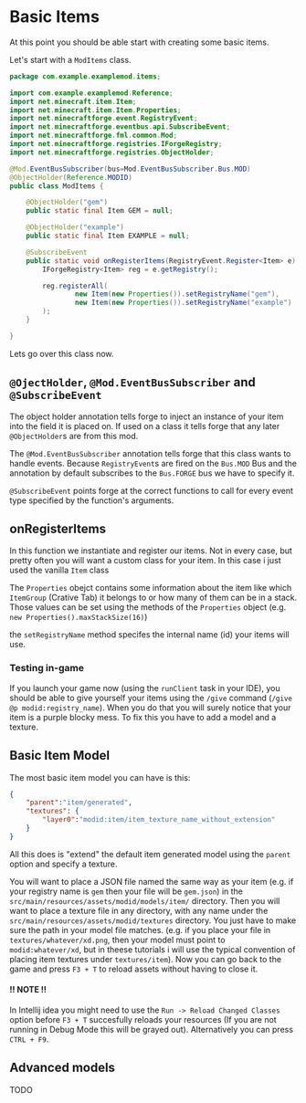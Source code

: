 # Basic Items

At this point you should be able start with creating some basic items.

Let's start with a `ModItems` class.

```java
package com.example.examplemod.items;

import com.example.examplemod.Reference;
import net.minecraft.item.Item;
import net.minecraft.item.Item.Properties;
import net.minecraftforge.event.RegistryEvent;
import net.minecraftforge.eventbus.api.SubscribeEvent;
import net.minecraftforge.fml.common.Mod;
import net.minecraftforge.registries.IForgeRegistry;
import net.minecraftforge.registries.ObjectHolder;

@Mod.EventBusSubscriber(bus=Mod.EventBusSubscriber.Bus.MOD)
@ObjectHolder(Reference.MODID)
public class ModItems {

    @ObjectHolder("gem")
    public static final Item GEM = null;

    @ObjectHolder("example")
    public static final Item EXAMPLE = null;

    @SubscribeEvent
    public static void onRegisterItems(RegistryEvent.Register<Item> e) {
        IForgeRegistry<Item> reg = e.getRegistry();

        reg.registerAll(
                new Item(new Properties()).setRegistryName("gem"),
                new Item(new Properties()).setRegistryName("example")
        );
    }

}
```

Lets go over this class now.

## `@OjectHolder`, `@Mod.EventBusSubscriber` and `@SubscribeEvent`

The object holder annotation tells forge to inject an instance
of your item into the field it is placed on.
If used on a class it tells forge that any later
`@ObjectHolder`s are from this mod.

The `@Mod.EventBusSubscriber` annotation tells forge that this class
wants to handle events. Because `RegistryEvent`s are fired on the `Bus.MOD` Bus and the annotation by default subscribes to the `Bus.FORGE` bus we have to specify it.

`@SubscribeEvent` points forge at the correct functions to call
for every event type specified by the function's arguments.

## onRegisterItems
In this function we instantiate and register our items.
Not in every case, but pretty often you will want
a custom class for your item. In this case
i just used the vanilla `Item` class

The `Properties` obejct contains some information about
the item like which `ItemGroup` (Crative Tab) it belongs to or
how many of them can be in a stack. Those values
can be set using the methods of the `Properties` object
(e.g. `new Properties().maxStackSize(16)`)

the `setRegistryName` method specifes the internal name (id) your items
will use.

### Testing in-game

If you launch your game now (using the `runClient` task in your IDE), 
you should be able to give yourself your items using 
the `/give` command (`/give @p modid:registry_name`).
When you do that you will surely notice that your item is a purple
blocky mess. To fix this you have to add a model and a texture.

## Basic Item Model
The most basic item model you can have is this:

```json
{
    "parent":"item/generated",
    "textures": {
        "layer0":"modid:item/item_texture_name_without_extension"
    }
}
```

All this does is "extend" the default item generated model
using the `parent` option and specify a texture.

You will want to place a JSON file named the same way
as your item (e.g. if your registry name is `gem` then your file will be `gem.json`)
in the `src/main/resources/assets/modid/models/item/` directory.
Then you will want to place a texture file in any directory, with any name
under the `src/main/resources/assets/modid/textures` directory.
You just have to make sure the path in your model file matches.
(e.g. if you place your file in `textures/whatever/xd.png`, then your model
must point to `modid:whatever/xd`, but in theese tutorials i will use the
typical convention of placing item textures under `textures/item`).
Now you can go back to the game and press `F3 + T` to reload assets
without having to close it.

#### !! NOTE !!
In Intellij idea you might need to use the `Run -> Reload Changed Classes` option before `F3 + T` 
succesfully reloads your resources (If you are not running in Debug Mode this will be grayed out). Alternatively 
you can press `CTRL + F9`.

## Advanced models
TODO
